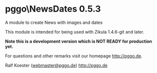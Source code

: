 # pggo\NewsDates 0.5.3

A module to create News with images and dates

This module is intended for being used with Zikula 1.4.6-git and later.

**Note this is a development version which is NOT READY for production yet.**

For questions and other remarks visit our homepage http://pggo.de.

Ralf Koester (webmaster@pggo.de)
http://pggo.de
